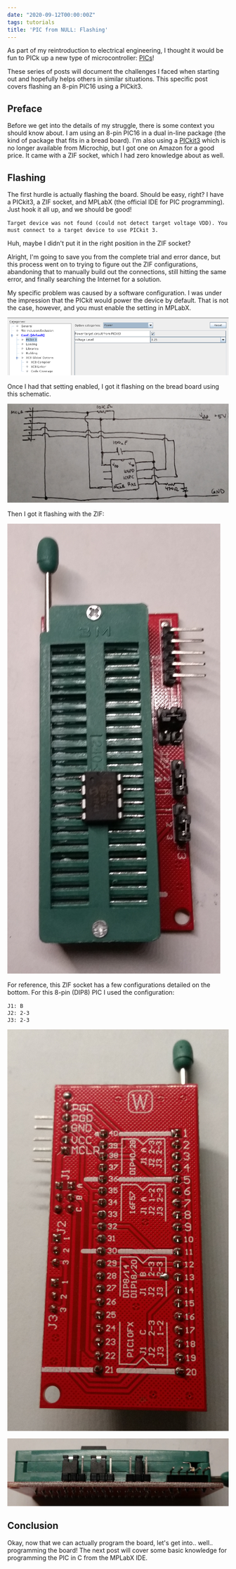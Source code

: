 ```yaml
---
date: "2020-09-12T00:00:00Z"
tags: tutorials
title: 'PIC from NULL: Flashing'
---
```

As part of my reintroduction to electrical engineering, I thought
it would be fun to PICk up a new type of microcontroller:
[PICs](https://en.wikipedia.org/wiki/PIC_microcontrollers)!

These series of posts will document the challenges I faced when
starting out and hopefully helps others in similar situations. This
specific post covers flashing an 8-pin PIC16 using a PICkit3.

## Preface
Before we get into the details of my struggle, there is some context you
should know about. I am using an 8-pin PIC16 in a dual in-line package (the
kind of package that fits in a bread board). I'm also using a
[PICkit3](https://www.microchip.com/DevelopmentTools/ProductDetails/pg164130)
which is no longer available from Microchip, but I got one on Amazon for a good price.
It came with a ZIF socket, which I had zero knowledge about as well.

## Flashing
The first hurdle is actually flashing the board. Should be easy, right? I have
a PICkit3, a ZIF socket, and MPLabX (the official IDE for PIC programming). Just
hook it all up, and we should be good!

```
Target device was not found (could not detect target voltage VDD). You must connect to a target device to use PICkit 3.
```

Huh, maybe I didn't put it in the right position in the ZIF socket?

Alright, I'm going to save you from the complete trial and error dance,
but this process went on to trying to figure out the ZIF configurations,
abandoning that to manually build out the connections, still hitting
the same error, and finally searching the Internet for a solution.

My specific problem was caused by a software configuration.  I was under
the impression that the PICkit would power the device by default. That
is not the case, however, and you must enable the setting in MPLabX.

![power-settings](/assets/pic/vdd-settings.png)

Once I had that setting enabled, I got it flashing on the bread board using
this schematic.

![flash-schematic](/assets/pic/flash-schematic.jpg)

Then I got it flashing with the ZIF:

![ZIF top](/assets/pic/zif-top.jpg)

For reference, this ZIF socket has a few configurations detailed on the
bottom. For this 8-pin (DIP8) PIC I used the configuration:

```
J1: B
J2: 2-3
J3: 2-3
```

![ZIF bottom](/assets/pic/zif-bottom.jpg)

![ZIF side](/assets/pic/zif-side.jpg)

## Conclusion
Okay, now that we can actually program the board, let's get
into.. well.. programming the board! The next post will cover some basic
knowledge for programming the PIC in C from the MPLabX IDE.

